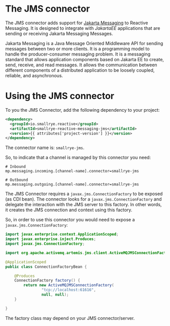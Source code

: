 # The JMS connector

The JMS connector adds support for [Jakarta
Messaging](https://en.wikipedia.org/wiki/Jakarta_Messaging) to Reactive
Messaging. It is designed to integrate with *JakartaEE* applications
that are sending or receiving Jakarta Messaging Messages.

Jakarta Messaging is a Java Message Oriented Middleware API for sending
messages between two or more clients. It is a programming model to
handle the producer-consumer messaging problem. It is a messaging
standard that allows application components based on Jakarta EE to
create, send, receive, and read messages. It allows the communication
between different components of a distributed application to be loosely
coupled, reliable, and asynchronous.

# Using the JMS connector

To you the JMS Connector, add the following dependency to your project:

``` xml
<dependency>
  <groupId>io.smallrye.reactive</groupId>
  <artifactId>smallrye-reactive-messaging-jms</artifactId>
  <version>{{ attributes['project-version'] }}</version>
</dependency>
```

The connector name is: `smallrye-jms`.

So, to indicate that a channel is managed by this connector you need:

```properties
# Inbound
mp.messaging.incoming.[channel-name].connector=smallrye-jms

# Outbound
mp.messaging.outgoing.[channel-name].connector=smallrye-jms
```

The JMS Connector requires a `javax.jms.ConnectionFactory` to be exposed
(as CDI bean). The connector looks for a `javax.jms.ConnectionFactory`
and delegate the interaction with the JMS server to this factory. In
other words, it creates the JMS connection and context using this
factory.

So, in order to use this connector you would need to expose a
`javax.jms.ConnectionFactory`:

``` java
import javax.enterprise.context.ApplicationScoped;
import javax.enterprise.inject.Produces;
import javax.jms.ConnectionFactory;

import org.apache.activemq.artemis.jms.client.ActiveMQJMSConnectionFactory;

@ApplicationScoped
public class ConnectionFactoryBean {

    @Produces
    ConnectionFactory factory() {
        return new ActiveMQJMSConnectionFactory(
                "tcp://localhost:61616",
                null, null);
    }

}
```

The factory class may depend on your JMS connector/server.

